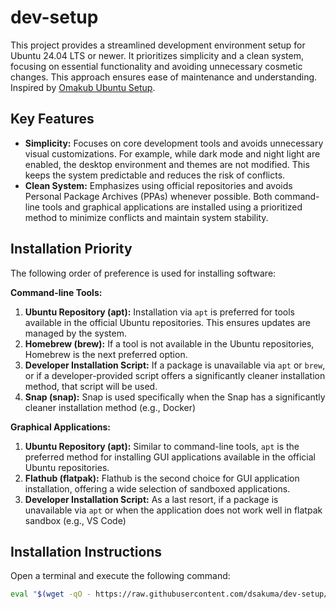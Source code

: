 # dev-setup

This project provides a streamlined development environment setup for Ubuntu 24.04 LTS or newer.  It prioritizes simplicity and a clean system, focusing on essential functionality and avoiding unnecessary cosmetic changes.  This approach ensures ease of maintenance and understanding. Inspired by [Omakub Ubuntu Setup](https://github.com/basecamp/omakub).

## Key Features

* **Simplicity:**  Focuses on core development tools and avoids unnecessary visual customizations.  For example, while dark mode and night light are enabled, the desktop environment and themes are not modified. This keeps the system predictable and reduces the risk of conflicts.
* **Clean System:**  Emphasizes using official repositories and avoids Personal Package Archives (PPAs) whenever possible.  Both command-line tools and graphical applications are installed using a prioritized method to minimize conflicts and maintain system stability.

## Installation Priority

The following order of preference is used for installing software:

**Command-line Tools:**

1. **Ubuntu Repository (apt):**  Installation via `apt` is preferred for tools available in the official Ubuntu repositories. This ensures updates are managed by the system.
2. **Homebrew (brew):**  If a tool is not available in the Ubuntu repositories, Homebrew is the next preferred option.
3. **Developer Installation Script:**  If a package is unavailable via `apt` or `brew`, or if a developer-provided script offers a significantly cleaner installation method, that script will be used.
4. **Snap (snap):**  Snap is used specifically when the Snap has a significantly cleaner installation method (e.g., Docker)

**Graphical Applications:**

1. **Ubuntu Repository (apt):**  Similar to command-line tools, `apt` is the preferred method for installing GUI applications available in the official Ubuntu repositories.
2. **Flathub (flatpak):**  Flathub is the second choice for GUI application installation, offering a wide selection of sandboxed applications.
3. **Developer Installation Script:**  As a last resort, if a package is unavailable via `apt` or when the application does not work well in flatpak sandbox (e.g., VS Code)

## Installation Instructions

Open a terminal and execute the following command:

```bash
eval "$(wget -qO - https://raw.githubusercontent.com/dsakuma/dev-setup/main/boot.sh)"
